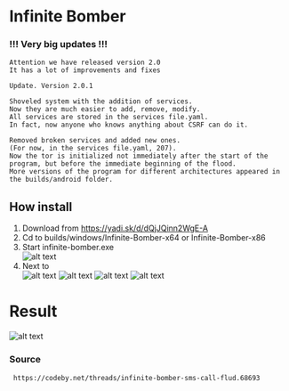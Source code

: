 

# Infinite Bomber

### !!! Very big updates !!!

    Attention we have released version 2.0
    It has a lot of improvements and fixes
    
    Update. Version 2.0.1

    Shoveled system with the addition of services.   
    Now they are much easier to add, remove, modify.    
    All services are stored in the services file.yaml.    
    In fact, now anyone who knows anything about CSRF can do it.   
  
    Removed broken services and added new ones.   
    (For now, in the services file.yaml, 207).    
    Now the tor is initialized not immediately after the start of the program, but before the immediate beginning of the flood.    
    More versions of the program for different architectures appeared in the builds/android folder. 

## How install
   1. Download from https://yadi.sk/d/dQjJQinn2WgE-A
   2. Cd to builds/windows/Infinite-Bomber-x64 or Infinite-Bomber-x86
   3. Start infinite-bomber.exe        
      ![alt text](https://user-images.githubusercontent.com/40857994/64142828-5f00c880-ce16-11e9-874b-95f00930dd40.png)
   4. Next to       
      ![alt text](https://user-images.githubusercontent.com/40857994/64142830-6031f580-ce16-11e9-8531-ecaedff00aec.png)
      ![alt text](https://user-images.githubusercontent.com/40857994/64142832-61632280-ce16-11e9-9ef7-a4411ef303dc.png)
      ![alt text](https://user-images.githubusercontent.com/40857994/64142833-62944f80-ce16-11e9-91da-b9551fe6ef23.png)
      ![alt text](https://user-images.githubusercontent.com/40857994/64142835-63c57c80-ce16-11e9-8256-41cbc8dab64e.png)
#  Result

   ![alt text](https://user-images.githubusercontent.com/40857994/64142837-658f4000-ce16-11e9-966f-ec8a84028c16.png)
   
### Source 
     https://codeby.net/threads/infinite-bomber-sms-call-flud.68693
